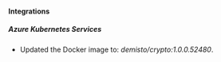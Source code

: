 #### Integrations
##### Azure Kubernetes Services
- Updated the Docker image to: *demisto/crypto:1.0.0.52480*.

